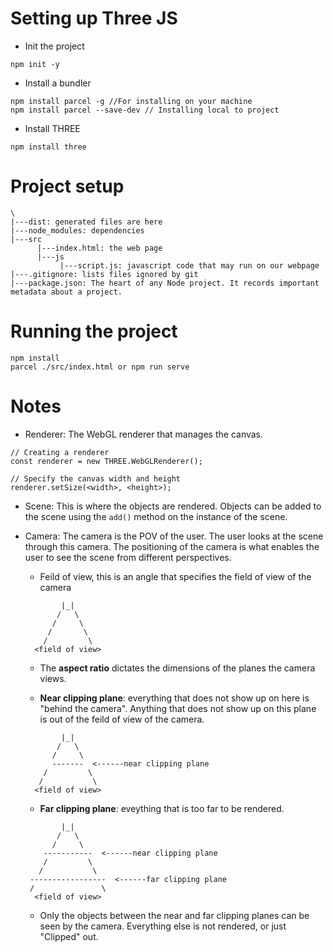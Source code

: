 # Setting up Three JS

- Init the project
```
npm init -y
```

- Install a bundler
```
npm install parcel -g //For installing on your machine
npm install parcel --save-dev // Installing local to project
```

- Install THREE
```
npm install three
```

# Project setup
```
\
|---dist: generated files are here
|---node_modules: dependencies
|---src
      |---index.html: the web page
      |---js
           |---script.js: javascript code that may run on our webpage
|---.gitignore: lists files ignored by git
|---package.json: The heart of any Node project. It records important metadata about a project.
```

# Running the project
```
npm install
parcel ./src/index.html or npm run serve
```

# Notes
- Renderer: The WebGL renderer that manages the canvas.
```
// Creating a renderer
const renderer = new THREE.WebGLRenderer();

// Specify the canvas width and height
renderer.setSize(<width>, <height>);
```

- Scene: This is where the objects are rendered. Objects can be added to the scene using the `add()` method on the instance of the scene.

- Camera: The camera is the POV of the user. The user looks at the scene through this camera. The positioning of the camera is what enables the user to see the scene from different perspectives.
    - Feild of view, this is an angle that specifies the field of view of the camera
    ```
            |_|
           /   \
          /     \
         /       \
        /         \
      <field of view>
    ```
    - The **aspect ratio** dictates the dimensions of the planes the camera views.

    - **Near clipping plane**: everything that does not show up on here is "behind the camera". Anything that does not show up on this plane is out of the feild of view of the camera.

    ```
            |_|
           /   \
          /     \
          -------  <------near clipping plane
        /         \
       /           \
      <field of view>
    ```

    - **Far clipping plane**: eveything that is too far to be rendered.
    ```
            |_|
           /   \
          /     \
        -----------  <------near clipping plane
        /         \
       /           \
     -----------------  <------far clipping plane
     /               \
      <field of view>
    ```

    - Only the objects between the near and far clipping planes can be seen by the camera. Everything else is not rendered, or just "Clipped" out.
